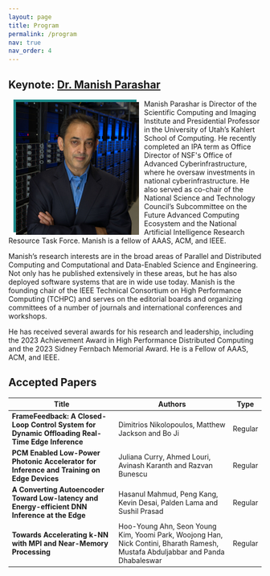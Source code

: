 ```yaml
---
layout: page
title: Program
permalink: /program
nav: true
nav_order: 4
---
```


<!---
| **Name** | **Description** | **Start(PDT)** | **End** | **Duration**|
| :-----:   | :-----: |
| **Introduction** | Introduction and opening remarks | 9:00 AM | 9:10 AM | 10 | 
{: .table}
{: .table-striped}
-->

## **Keynote**: [Dr. Manish Parashar](https://www.manishparashar.org/)

<img src="/assets/img/Headshot.png" alt="Dr. Manish Parashar" width="250" align="left" hspace="10"/>

Manish Parashar is Director of the Scientific Computing and Imaging Institute and Presidential Professor in the University of Utah’s Kahlert School of Computing. He recently completed an IPA term as Office Director of NSF's Office of Advanced Cyberinfrastructure, where he oversaw investments in national cyberinfrastructure. He also served as co-chair of the National Science and Technology Council’s Subcommittee on the Future Advanced Computing Ecosystem and the National Artificial Intelligence Research Resource Task Force. Manish is a fellow of AAAS, ACM, and IEEE.

Manish’s research interests are in the broad areas of Parallel and Distributed Computing and Computational and Data-Enabled Science and Engineering. Not only has he published extensively in these areas, but he has also deployed software systems that are in wide use today. Manish is the founding chair of the IEEE Technical Consortium on High Performance Computing (TCHPC) and serves on the editorial boards and organizing committees of a number of journals and international conferences and workshops. 

He has received several awards for his research and leadership, including the 2023 Achievement Award in High Performance Distributed Computing and the 2023 Sidney Fernbach Memorial Award. He is a Fellow of AAAS, ACM, and IEEE.

## Accepted Papers

| Title  | Authors | Type |
| ------------- | ------------- | - |
| **FrameFeedback: A Closed-Loop Control System for Dynamic Offloading Real-Time Edge Inference** | Dimitrios Nikolopoulos, Matthew Jackson and Bo Ji | Regular |
| **PCM Enabled Low-Power Photonic Accelerator for Inference and Training on Edge Devices** | Juliana Curry, Ahmed Louri, Avinash Karanth and Razvan Bunescu | Regular |
| **A Converting Autoencoder Toward Low-latency and Energy-efficient DNN Inference at the Edge** | Hasanul Mahmud, Peng Kang, Kevin Desai, Palden Lama and Sushil Prasad | Regular |
| **Towards Accelerating k-NN with MPI and Near-Memory Processing** |  Hoo-Young Ahn, Seon Young Kim, Yoomi Park, Woojong Han, Nick Contini, Bharath Ramesh, Mustafa Abduljabbar and Panda Dhabaleswar | Regular |
